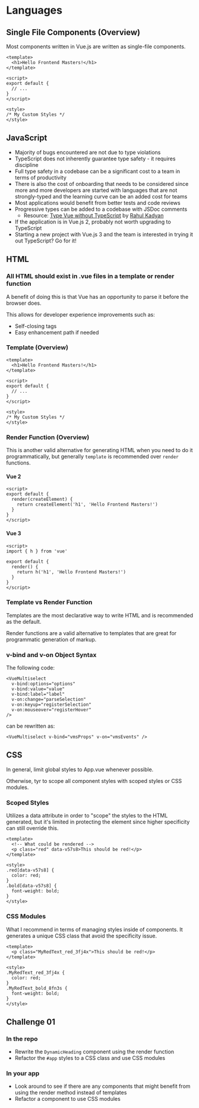 # Languages

## Single File Components (Overview)

Most components written in Vue.js are written as single-file components.

```vue
<template>
  <h1>Hello Frontend Masters!</h1>
</template>

<script>
export default {
  // ...
}
</script>

<style>
/* My Custom Styles */
</style>
```

## JavaScript

- Majority of bugs encountered are not due to type violations
- TypeScript does not inherently guarantee type safety - it requires discipline
- Full type safety in a codebase can be a significant cost to a team in terms of productivity
- There is also the cost of onboarding that needs to be considered since more and more developers are started with languages that are not strongly-typed and the learning curve can be an added cost for teams
- Most applications would benefit from better tests and code reviews
- Progressive types can be added to a codebase with JSDoc comments
  - Resource: [Type Vue without TypeScript](https://blog.usejournal.com/type-vue-without-typescript-b2b49210f0b) by [Rahul Kadyan](https://twitter.com/znck0)
- If the application is in Vue.js 2, probably not worth upgrading to TypeScript
- Starting a new project with Vue.js 3 and the team is interested in trying it out TypeScript? Go for it!

## HTML

### All HTML should exist in .vue files in a template or render function

A benefit of doing this is that Vue has an opportunity to parse it before the browser does.

This allows for developer experience improvements such as:

- Self-closing tags
- Easy enhancement path if needed

### Template (Overview)

```vue{1-3}
<template>
  <h1>Hello Frontend Masters!</h1>
</template>

<script>
export default {
  // ...
}
</script>

<style>
/* My Custom Styles */
</style>
```

### Render Function (Overview)

This is another valid alternative for generating HTML when you need to do it programmatically, but generally `template` is recommended over `render` functions.

#### Vue 2

```vue
<script>
export default {
  render(createElement) {
    return createElement('h1', 'Hello Frontend Masters!')
  }
}
</script>
```

#### Vue 3

```vue
<script>
import { h } from 'vue'

export default {
  render() {
    return h('h1', 'Hello Frontend Masters!')
  }
}
</script>
```

### Template vs Render Function

Templates are the most declarative way to write HTML and is recommended as the default.

Render functions are a valid alternative to templates that are great for programmatic generation of markup.

### v-bind and v-on Object Syntax

The following code:

```vue
<VueMultiselect
  v-bind:options="options"
  v-bind:value="value"
  v-bind:label="label"
  v-on:change="parseSelection"
  v-on:keyup="registerSelection"
  v-on:mouseover="registerHover"
/>
```

can be rewritten as:

```vue
<VueMultiselect v-bind="vmsProps" v-on="vmsEvents" />
```

## CSS

In general, limit global styles to App.vue whenever possible.

Otherwise, tyr to scope all component styles with scoped styles or CSS modules.

### Scoped Styles

Utilizes a data attribute in order to "scope" the styles to the HTML generated, but it's limited in protecting the element since higher specificity can still override this.

```vue
<template>
  <!-- What could be rendered -->
  <p class="red" data-v57s8>This should be red!</p>
</template>

<style>
.red[data-v57s8] {
  color: red;
}
.bold[data-v57s8] {
  font-weight: bold;
}
</style>
```

### CSS Modules

What I recommend in terms of managing styles inside of components. It generates a unique CSS class that avoid the specificity issue.

```vue
<template>
  <p class="MyRedText_red_3fj4x">This should be red!</p>
</template>

<style>
.MyRedText_red_3fj4x {
  color: red;
}
.MyRedText_bold_8fn3s {
  font-weight: bold;
}
</style>
```

## Challenge 01

### In the repo

- Rewrite the `DynamicHeading` component using the render function
- Refactor the `#app` styles to a CSS class and use CSS modules

### In your app

- Look around to see if there are any components that might benefit from using the render method instead of templates
- Refactor a component to use CSS modules
